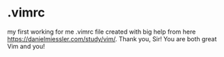 # .vimrc
my first working for me .vimrc file
created with big help from here https://danielmiessler.com/study/vim/.
Thank you, Sir! You are both great Vim and you!
